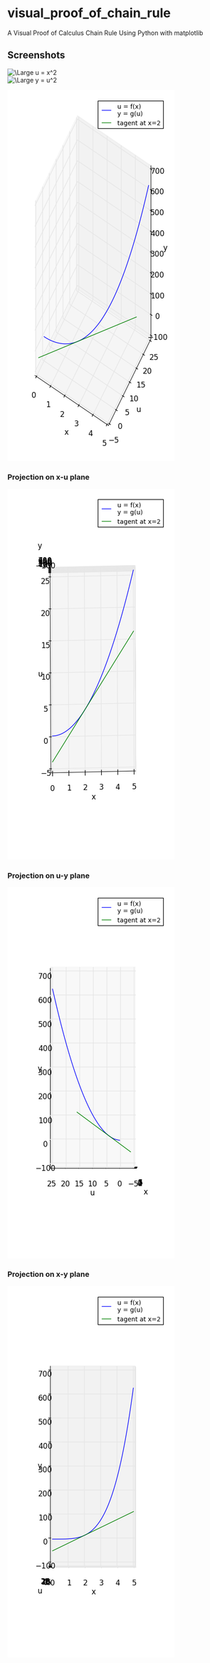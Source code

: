# visual_proof_of_chain_rule
A Visual Proof of Calculus Chain Rule Using Python with matplotlib

## Screenshots
<img src="https://latex.codecogs.com/svg.latex?\Large&space;u = x^2" title="\Large u = x^2" /><br>
<img src="https://latex.codecogs.com/svg.latex?\Large&space;y = u^2" title="\Large y = u^2" />

![Alt text](images/xuy.png)

### Projection on x-u plane
![Alt text](images/xu.png)

### Projection on u-y plane
![Alt text](images/uy.png)

### Projection on x-y plane
![Alt text](images/xy.png)